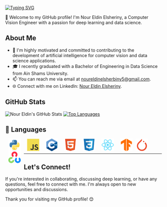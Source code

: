 <!--### Hi there 👋-->

<!--
**Nour-eldin-125/Nour-eldin-125** is a ✨ _special_ ✨ repository because its `README.md` (this file) appears on your GitHub profile.

Here are some ideas to get you started:

- 🔭 I’m currently working on ...
- 🌱 I’m currently learning ...
- 👯 I’m looking to collaborate on ...
- 🤔 I’m looking for help with ...
- 💬 Ask me about ...
- 📫 How to reach me: ...
- 😄 Pronouns: ...
- ⚡ Fun fact: ...
-->


<!-- # Nour Eldin Elsheriny -->

[![Typing SVG](https://readme-typing-svg.demolab.com?font=Gloria+Hallelujah&size=40&color=CE33F7&center=true&vCenter=true&multiline=true&width=600&height=150&lines=Hello%2C+I+am+Nour+Eldin;Computer+Vision+Engineer)](https://git.io/typing-svg)

👋 Welcome to my GitHub profile! I'm Nour Eldin Elsheriny, a Computer Vision Engineer with a passion for deep learning and data science.

## About Me

- 🔭 I'm highly motivated and committed to contributing to the development of artificial intelligence for computer vision and data science applications.
- 🎓 I recently graduated with a Bachelor of Engineering in Data Science from Ain Shams University.
- 📫 You can reach me via email at noureldinelsherbiny5@gmail.com.
- 🌐 Connect with me on LinkedIn: [Nour Eldin Elsheriny](https://www.linkedin.com/in/nour-el-sherbiny).

<!-- ## Education

- **Bachelor of Engineering in Data Science**
    - Ain Shams University
    - Graduated: May 2023
    - GPA: 3.18
         - Machine Learning,
        - Computer Vision,
        - Data Mining,
        - Big Data,
        - Deep Learning -->

## GitHub Stats

![Nour Eldin's GitHub Stats](https://github-readme-stats-git-masterrstaa-rickstaa.vercel.app/api?username=Nour-eldin-125&show_icons=true&count_private=true&line_height=27&hide_border=true&theme=radical) [![Top Languages](https://github-readme-stats.vercel.app/api/top-langs/?username=Nour-eldin-125&layout=compact&hide_border=true&theme=radical)](https://github.com/Nour-eldin-125/github-readme-stats)

## 🌟 Languages

<img align="left" alt="Python" width="40px" src="https://raw.githubusercontent.com/devicons/devicon/master/icons/python/python-original.svg" style = "margin-left : 10px; margin-right: 10px"/>
<img align="left" alt="JavaScript" width="40px" src="https://raw.githubusercontent.com/devicons/devicon/master/icons/javascript/javascript-original.svg" style = "margin-left : 10px; margin-right: 10px"/> 
<img align="left" alt="C++" width="40px" src="https://raw.githubusercontent.com/devicons/devicon/master/icons/cplusplus/cplusplus-original.svg" style = "margin-left : 10px; margin-right: 10px"/> 
<img align="left" alt="HTML5" width="40px" src="https://raw.githubusercontent.com/devicons/devicon/master/icons/html5/html5-original.svg" style = "margin-left : 10px; margin-right: 10px"/> 
<img align="left" alt="CSS3" width="40px" src="https://raw.githubusercontent.com/devicons/devicon/master/icons/css3/css3-original.svg" style = "margin-left : 10px; margin-right: 10px"/> 
<img align="left" alt="React" width="40px" src="https://raw.githubusercontent.com/devicons/devicon/master/icons/react/react-original.svg" style = "margin-left : 10px; margin-right: 10px"/> 
<img align="left" alt="TensorFlow" width="40px" src="https://raw.githubusercontent.com/devicons/devicon/master/icons/tensorflow/tensorflow-original.svg" style = "margin-left : 10px; margin-right: 10px"/> 
<img align="left" alt="PyTorch" width="40px" src="https://raw.githubusercontent.com/devicons/devicon/master/icons/pytorch/pytorch-original.svg" /> 
<img align="left" alt="OpenCV" width="40px" src="https://raw.githubusercontent.com/devicons/devicon/master/icons/opencv/opencv-original.svg" style = "margin-left : 10px; margin-right: 10px"/> 
<br/>
<br/>
<hr/>

## Let's Connect!

If you're interested in collaborating, discussing deep learning, or have any questions, feel free to connect with me. I'm always open to new opportunities and discussions.

Thank you for visiting my GitHub profile! 😊
